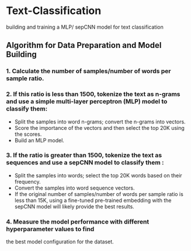 # Text-Classification
building and training a MLP/ sepCNN model for text classification

## Algorithm for Data Preparation and Model Building
### 1. Calculate the number of samples/number of words per sample ratio.
### 2. If this ratio is less than 1500, tokenize the text as n-grams and use a simple multi-layer perceptron (MLP) model to classify them:
  - Split the samples into word n-grams; convert the n-grams into vectors.
  - Score the importance of the vectors and then select the top 20K using the scores.
  - Build an MLP model.
### 3. If the ratio is greater than 1500, tokenize the text as sequences and use a sepCNN model to classify them :
  - Split the samples into words; select the top 20K words based on their frequency.
  - Convert the samples into word sequence vectors.
  - If the original number of samples/number of words per sample ratio is less than 15K, using a fine-tuned pre-trained embedding with the sepCNN model will likely provide the best results.
### 4. Measure the model performance with different hyperparameter values to find
   the best model configuration for the dataset.
